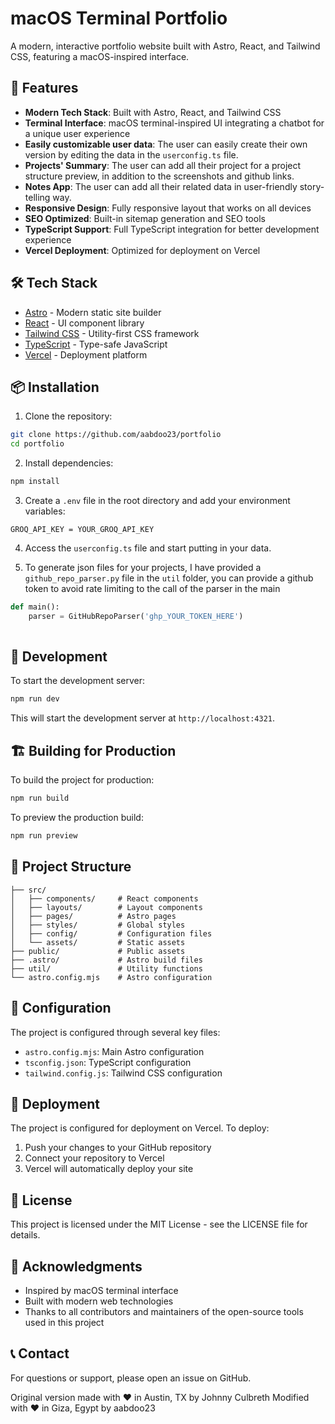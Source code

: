 # macOS Terminal Portfolio

A modern, interactive portfolio website built with Astro, React, and Tailwind CSS, featuring a macOS-inspired interface.

## 🚀 Features

- **Modern Tech Stack**: Built with Astro, React, and Tailwind CSS
- **Terminal Interface**: macOS terminal-inspired UI integrating a chatbot for a unique user experience
- **Easily customizable user data**: The user can easily create their own version by editing the data in the `userconfig.ts` file.
- **Projects' Summary**: The user can add all their project for a project structure preview, in addition to the screenshots and github links.
- **Notes App**: The user can add all their related data in user-friendly story-telling way.
- **Responsive Design**: Fully responsive layout that works on all devices
- **SEO Optimized**: Built-in sitemap generation and SEO tools
- **TypeScript Support**: Full TypeScript integration for better development experience
- **Vercel Deployment**: Optimized for deployment on Vercel

## 🛠️ Tech Stack

- [Astro](https://astro.build/) - Modern static site builder
- [React](https://reactjs.org/) - UI component library
- [Tailwind CSS](https://tailwindcss.com/) - Utility-first CSS framework
- [TypeScript](https://www.typescriptlang.org/) - Type-safe JavaScript
- [Vercel](https://vercel.com/) - Deployment platform

## 📦 Installation

1. Clone the repository:
```bash
git clone https://github.com/aabdoo23/portfolio
cd portfolio
```

2. Install dependencies:
```bash
npm install
```

3. Create a `.env` file in the root directory and add your environment variables:
```env
GROQ_API_KEY = YOUR_GROQ_API_KEY
```
4. Access the `userconfig.ts` file and start putting in your data.

5. To generate json files for your projects, I have provided a `github_repo_parser.py` file in the `util` folder, you can provide a github token to avoid rate limiting to the call of the parser in the main
```python
def main():
    parser = GitHubRepoParser('ghp_YOUR_TOKEN_HERE')
    
```

## 🚀 Development

To start the development server:

```bash
npm run dev
```

This will start the development server at `http://localhost:4321`.

## 🏗️ Building for Production

To build the project for production:

```bash
npm run build
```

To preview the production build:

```bash
npm run preview
```

## 📁 Project Structure

```
├── src/
│   ├── components/     # React components
│   ├── layouts/        # Layout components
│   ├── pages/          # Astro pages
│   ├── styles/         # Global styles
│   ├── config/         # Configuration files
│   └── assets/         # Static assets
├── public/             # Public assets
├── .astro/             # Astro build files
├── util/               # Utility functions
└── astro.config.mjs    # Astro configuration
```

## 🔧 Configuration

The project is configured through several key files:

- `astro.config.mjs`: Main Astro configuration
- `tsconfig.json`: TypeScript configuration
- `tailwind.config.js`: Tailwind CSS configuration

## 🚀 Deployment

The project is configured for deployment on Vercel. To deploy:

1. Push your changes to your GitHub repository
2. Connect your repository to Vercel
3. Vercel will automatically deploy your site

## 📝 License

This project is licensed under the MIT License - see the LICENSE file for details.

## 🙏 Acknowledgments

- Inspired by macOS terminal interface
- Built with modern web technologies
- Thanks to all contributors and maintainers of the open-source tools used in this project

## 📞 Contact

For questions or support, please open an issue on GitHub.

Original version made with ❤️ in Austin, TX by Johnny Culbreth
Modified with ❤️ in Giza, Egypt by aabdoo23
